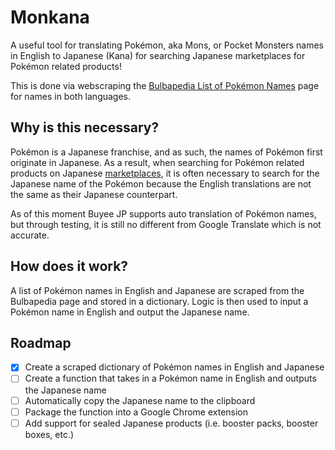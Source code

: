 # Monkana

A useful tool for translating Pokémon, aka Mons, or Pocket Monsters names in English to Japanese (Kana) for searching Japanese marketplaces for Pokémon related products!

This is done via webscraping the [Bulbapedia List of Pokémon Names](https://bulbapedia.bulbagarden.net/wiki/List_of_Japanese_Pokémon_names) page for names in both languages.

## Why is this necessary?

Pokémon is a Japanese franchise, and as such, the names of Pokémon first originate in Japanese. As a result, when 
searching for Pokémon related products on Japanese [marketplaces](https://buyee.jp/), it is often necessary to search for the Japanese 
name of the Pokémon because the English translations are not the same as their Japanese counterpart.

As of this moment Buyee JP supports auto translation of Pokémon names, but through testing, it is still no different 
from Google Translate which is not accurate.


## How does it work?

A list of Pokémon names in English and Japanese are scraped from the Bulbapedia page and stored in a dictionary. 
Logic is then used to input a Pokémon name in English and output the Japanese name.

## Roadmap

- [x] Create a scraped dictionary of Pokémon names in English and Japanese
- [ ] Create a function that takes in a Pokémon name in English and outputs the Japanese name
- [ ] Automatically copy the Japanese name to the clipboard
- [ ] Package the function into a Google Chrome extension
- [ ] Add support for sealed Japanese products (i.e. booster packs, booster boxes, etc.)
